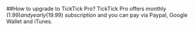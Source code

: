 ##How to upgrade to TickTick Pro?
TickTick Pro offers monthly ($1.99) and yearly ($19.99) subscription and you can pay via Paypal, Google Wallet and iTunes.
